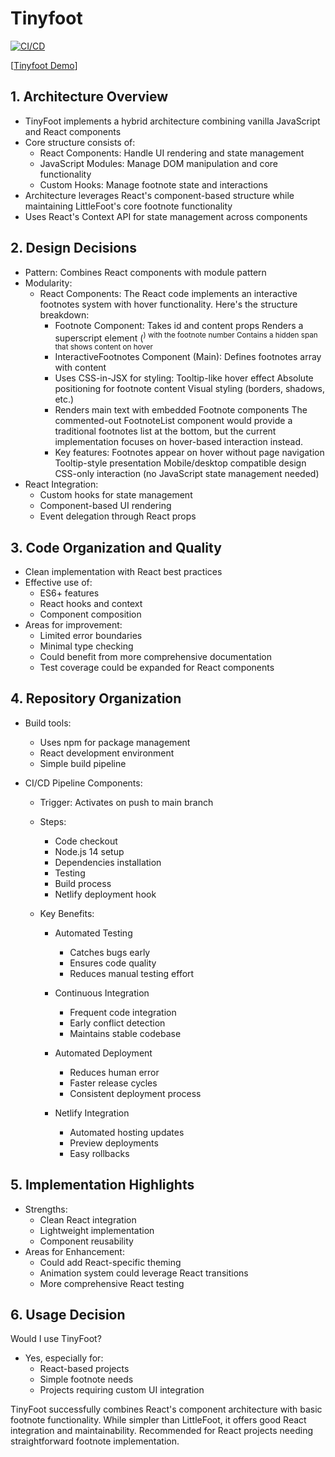 # Tinyfoot
[![CI/CD](https://github.com/cse210-fa24-group3/tiny_foot/actions/workflows/node.js.yml/badge.svg)](https://github.com/cse210-fa24-group3/tiny_foot/actions/workflows/node.js.yml)

[[Tinyfoot Demo](https://tinyfoot3.netlify.app/)]

## 1. Architecture Overview
- TinyFoot implements a hybrid architecture combining vanilla JavaScript and React components
- Core structure consists of:
  - React Components: Handle UI rendering and state management 
  - JavaScript Modules: Manage DOM manipulation and core functionality
  - Custom Hooks: Manage footnote state and interactions
- Architecture leverages React's component-based structure while maintaining LittleFoot's core footnote functionality
- Uses React's Context API for state management across components

## 2. Design Decisions
- Pattern: Combines React components with module pattern
- Modularity: 
  - React Components:
      The React code implements an interactive footnotes system with hover functionality. Here's the structure breakdown:
      - Footnote Component:
        Takes id and content props
        Renders a superscript element (<sup>) with the footnote number
        Contains a hidden span that shows content on hover
      - InteractiveFootnotes Component (Main):
        Defines footnotes array with content
      - Uses CSS-in-JSX for styling:
        Tooltip-like hover effect
        Absolute positioning for footnote content
        Visual styling (borders, shadows, etc.)
      - Renders main text with embedded Footnote components
        The commented-out FootnoteList component would provide a traditional footnotes list at the bottom, but the current implementation focuses on hover-based interaction instead.
      - Key features:
        Footnotes appear on hover without page navigation
        Tooltip-style presentation
        Mobile/desktop compatible design
        CSS-only interaction (no JavaScript state management needed)
- React Integration:
  - Custom hooks for state management
  - Component-based UI rendering
  - Event delegation through React props

## 3. Code Organization and Quality
- Clean implementation with React best practices
- Effective use of:
  - ES6+ features
  - React hooks and context
  - Component composition
- Areas for improvement:
  - Limited error boundaries
  - Minimal type checking
  - Could benefit from more comprehensive documentation
  - Test coverage could be expanded for React components

## 4. Repository Organization
- Build tools:
  - Uses npm for package management
  - React development environment
  - Simple build pipeline
- CI/CD Pipeline Components:

    - Trigger: Activates on push to main branch
    - Steps:
      - Code checkout
      - Node.js 14 setup
      - Dependencies installation
      - Testing
      - Build process
      - Netlify deployment hook

    - Key Benefits:
      - Automated Testing
        - Catches bugs early
        - Ensures code quality
        - Reduces manual testing effort
    
      - Continuous Integration
        - Frequent code integration
        - Early conflict detection
        - Maintains stable codebase

      - Automated Deployment
        - Reduces human error
        - Faster release cycles
        - Consistent deployment process

      - Netlify Integration
        - Automated hosting updates
        - Preview deployments
        - Easy rollbacks

## 5. Implementation Highlights
- Strengths:
  - Clean React integration
  - Lightweight implementation
  - Component reusability
- Areas for Enhancement:
  - Could add React-specific theming
  - Animation system could leverage React transitions
  - More comprehensive React testing

## 6. Usage Decision
Would I use TinyFoot?
- Yes, especially for:
  - React-based projects
  - Simple footnote needs
  - Projects requiring custom UI integration

TinyFoot successfully combines React's component architecture with basic footnote functionality. While simpler than LittleFoot, it offers good React integration and maintainability. Recommended for React projects needing straightforward footnote implementation.

